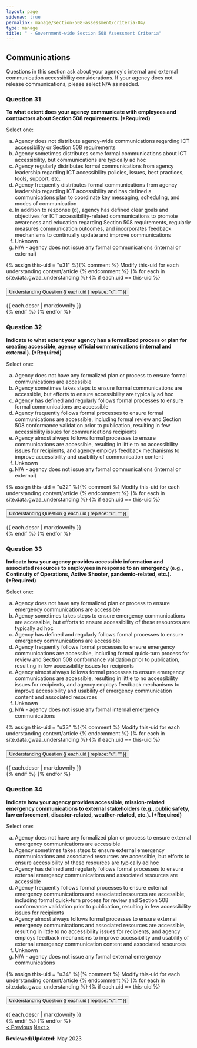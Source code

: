 ```yaml
---
layout: page
sidenav: true
permalink: manage/section-508-assessment/criteria-04/
type: manage
title: " - Government-wide Section 508 Assessment Criteria"
---
```


<H2 id="communications">Communications</H2>
<p>Questions in this section ask about your agency's internal and external communication accessibility considerations. If your agency does not release communications, please select N/A as needed.  </p>

<!-- Expand/Collapse All "Understanding" Content -->
<!-- 
<div class="margin-y-3 margin-x-1">
    <button id="expand-all" class="usa-button">Expand All</button>
    <button id="collapse-all" class="usa-button">Collapse All</button>
</div>
-->

<div class="usa-card-group">
<!-- begin insert criteria -->

<!-- Q:031-->
<div id="q31" class="usa-card tablet:grid-col-12">
    <div class="usa-card__container border-top">
        <div class="usa-card__header">
            <h3 class="usa-card__heading"> Question 31 </h3>
        </div>
        <div class="usa-card__body">
            <p><strong> To what extent does your agency communicate with employees and contractors about Section 508
                    requirements. (*Required) </strong></p>
            <p> Select one: </p>
            <p>
            <ol type="a">
                <li>Agency does not distribute agency-wide communications regarding ICT accessibility or Section 508
                    requirements</li>
                <li>Agency sometimes distributes some formal communications about ICT accessibility, but communications
                    are typically ad hoc</li>
                <li>Agency regularly distributes formal communications from agency leadership regarding ICT
                    accessibility policies, issues, best practices, tools, support, etc.</li>
                <li>Agency frequently distributes formal communications from agency leadership regarding ICT
                    accessibility and has defined a communications plan to coordinate key messaging, scheduling, and
                    modes of communication</li>
                <li>In addition to response (d), agency has defined clear goals and objectives for ICT
                    accessibility-related communications to promote awareness and education regarding Section 508
                    requirements, regularly measures communication outcomes, and incorporates feedback mechanisms to
                    continually update and improve communications</li>
                <li>Unknown</li>
                <li>N/A - agency does not issue any formal communications (internal or external)</li>
            </ol>
            </p>
        </div>
        {% assign this-uid = "u31" %}{% comment %} Modify this-uid for each understanding content/article {% endcomment %}
        {% for each in site.data.gwaa_understanding %}
            {% if each.uid == this-uid %}
            <!-- Understanding -->
            <div class="border-top-05 border-primary margin-top-1">
                <div class="usa-accordion">
                    <h4 class="usa-accordion__heading">
                        <button
                        type="button"
                        class="usa-accordion__button understand_button padding-left-3 radius-bottom-lg"
                        aria-expanded="false"
                        aria-controls="{{ each.uid }}"
                        >
                        Understanding Question {{ each.uid | replace: "u", "" }}
                        </button>
                    </h4>
                    <div id="{{ each.uid }}" class="usa-accordion__content understand_content usa-prose padding-x-3 padding-y-0 bg-primary-lighter text-primary-darker border-top-05 border-primary radius-bottom-lg">
                        <div class="margin-x-auto margin-y-0">
                            {{ each.descr | markdownify }}
                        </div>
                    </div>
                </div>
            </div>
            {% endif %}
        {% endfor %}
    </div>
</div>
<!-- Q:032-->
<div id="q32" class="usa-card tablet:grid-col-12">
    <div class="usa-card__container border-top">
        <div class="usa-card__header">
            <h3 class="usa-card__heading"> Question 32 </h3>
        </div>
        <div class="usa-card__body">
            <p><strong> Indicate to what extent your agency has a formalized process or plan for creating accessible,
                    agency official communications (internal and external). (*Required) </strong></p>
            <p> Select one: </p>
            <p>
            <ol type="a">
                <li>Agency does not have any formalized plan or process to ensure formal communications are accessible
                </li>
                <li>Agency sometimes takes steps to ensure formal communications are accessible, but efforts to ensure
                    accessibility are typically ad hoc</li>
                <li>Agency has defined and regularly follows formal processes to ensure formal communications are
                    accessible</li>
                <li>Agency frequently follows formal processes to ensure formal communications are accessible, including
                    formal review and Section 508 conformance validation prior to publication, resulting in few
                    accessibility issues for communications recipients</li>
                <li>Agency almost always follows formal processes to ensure communications are accessible, resulting in
                    little to no accessibility issues for recipients, and agency employs feedback mechanisms to improve
                    accessibility and usability of communication content</li>
                <li>Unknown</li>
                <li>N/A - agency does not issue any formal communications (internal or external)</li>
            </ol>
            </p>
        </div>
        {% assign this-uid = "u32" %}{% comment %} Modify this-uid for each understanding content/article {% endcomment %}
        {% for each in site.data.gwaa_understanding %}
            {% if each.uid == this-uid %}
            <!-- Understanding -->
            <div class="border-top-05 border-primary margin-top-1">
                <div class="usa-accordion">
                    <h4 class="usa-accordion__heading">
                        <button
                        type="button"
                        class="usa-accordion__button understand_button padding-left-3 radius-bottom-lg"
                        aria-expanded="false"
                        aria-controls="{{ each.uid }}"
                        >
                        Understanding Question {{ each.uid | replace: "u", "" }}
                        </button>
                    </h4>
                    <div id="{{ each.uid }}" class="usa-accordion__content understand_content usa-prose padding-x-3 padding-y-0 bg-primary-lighter text-primary-darker border-top-05 border-primary radius-bottom-lg">
                        <div class="margin-x-auto margin-y-0">
                            {{ each.descr | markdownify }}
                        </div>
                    </div>
                </div>
            </div>
            {% endif %}
        {% endfor %}
    </div>
</div>
<!-- Q:033-->
<div id="q33" class="usa-card tablet:grid-col-12">
    <div class="usa-card__container border-top">
        <div class="usa-card__header">
            <h3 class="usa-card__heading"> Question 33 </h3>
        </div>
        <div class="usa-card__body">
            <p><strong> Indicate how your agency provides accessible information and associated resources to employees
                    in response to an emergency (e.g., Continuity of Operations, Active Shooter, pandemic-related,
                    etc.). (*Required) </strong></p>
            <p> Select one: </p>
            <p>
            <ol type="a">
                <li>Agency does not have any formalized plan or process to ensure emergency communications are
                    accessible</li>
                <li>Agency sometimes takes steps to ensure emergency communications are accessible, but efforts to
                    ensure accessibility of these resources are typically ad hoc</li>
                <li>Agency has defined and regularly follows formal processes to ensure emergency communications are
                    accessible</li>
                <li>Agency frequently follows formal processes to ensure emergency communications are accessible,
                    including formal quick-turn process for review and Section 508 conformance validation prior to
                    publication, resulting in few accessibility issues for recipients</li>
                <li>Agency almost always follows formal processes to ensure emergency communications are accessible,
                    resulting in little to no accessibility issues for recipients, and agency employs feedback
                    mechanisms to improve accessibility and usability of emergency communication content and associated
                    resources</li>
                <li>Unknown</li>
                <li>N/A - agency does not issue any formal internal emergency communications</li>
            </ol>
            </p>
        </div>
        {% assign this-uid = "u33" %}{% comment %} Modify this-uid for each understanding content/article {% endcomment %}
        {% for each in site.data.gwaa_understanding %}
            {% if each.uid == this-uid %}
            <!-- Understanding -->
            <div class="border-top-05 border-primary margin-top-1">
                <div class="usa-accordion">
                    <h4 class="usa-accordion__heading">
                        <button
                        type="button"
                        class="usa-accordion__button understand_button padding-left-3 radius-bottom-lg"
                        aria-expanded="false"
                        aria-controls="{{ each.uid }}"
                        >
                        Understanding Question {{ each.uid | replace: "u", "" }}
                        </button>
                    </h4>
                    <div id="{{ each.uid }}" class="usa-accordion__content understand_content usa-prose padding-x-3 padding-y-0 bg-primary-lighter text-primary-darker border-top-05 border-primary radius-bottom-lg">
                        <div class="margin-x-auto margin-y-0">
                            {{ each.descr | markdownify }}
                        </div>
                    </div>
                </div>
            </div>
            {% endif %}
        {% endfor %}
    </div>
</div>
<!-- Q:034-->
<div id="q34" class="usa-card tablet:grid-col-12">
    <div class="usa-card__container border-top">
        <div class="usa-card__header">
            <h3 class="usa-card__heading"> Question 34 </h3>
        </div>
        <div class="usa-card__body">
            <p><strong> Indicate how your agency provides accessible, mission-related emergency communications to
                    external stakeholders (e.g., public safety, law enforcement, disaster-related, weather-related,
                    etc.). (*Required) </strong></p>
            <p> Select one: </p>
            <p>
            <ol type="a">
                <li>Agency does not have any formalized plan or process to ensure external emergency communications are
                    accessible</li>
                <li>Agency sometimes takes steps to ensure external emergency communications and associated resources
                    are accessible, but efforts to ensure accessibility of these resources are typically ad hoc</li>
                <li>Agency has defined and regularly follows formal processes to ensure external emergency
                    communications and associated resources are accessible</li>
                <li>Agency frequently follows formal processes to ensure external emergency communications and
                    associated resources are accessible, including formal quick-turn process for review and Section 508
                    conformance validation prior to publication, resulting in few accessibility issues for recipients
                </li>
                <li>Agency almost always follows formal processes to ensure external emergency communications and
                    associated resources are accessible, resulting in little to no accessibility issues for recipients,
                    and agency employs feedback mechanisms to improve accessibility and usability of external emergency
                    communication content and associated resources</li>
                <li>Unknown</li>
                <li>N/A - agency does not issue any formal external emergency communications</li>
            </ol>
            </p>
        </div>
        {% assign this-uid = "u34" %}{% comment %} Modify this-uid for each understanding content/article {% endcomment %}
        {% for each in site.data.gwaa_understanding %}
            {% if each.uid == this-uid %}
            <!-- Understanding -->
            <div class="border-top-05 border-primary margin-top-1">
                <div class="usa-accordion">
                    <h4 class="usa-accordion__heading">
                        <button
                        type="button"
                        class="usa-accordion__button understand_button padding-left-3 radius-bottom-lg"
                        aria-expanded="false"
                        aria-controls="{{ each.uid }}"
                        >
                        Understanding Question {{ each.uid | replace: "u", "" }}
                        </button>
                    </h4>
                    <div id="{{ each.uid }}" class="usa-accordion__content understand_content usa-prose padding-x-3 padding-y-0 bg-primary-lighter text-primary-darker border-top-05 border-primary radius-bottom-lg">
                        <div class="margin-x-auto margin-y-0">
                            {{ each.descr | markdownify }}
                        </div>
                    </div>
                </div>
            </div>
            {% endif %}
        {% endfor %}
    </div>
</div>
<!-- end insert criteria -->
</div>

<div id="prev-next-section">
    <a class="prev-page" title="Go to previous page" href="{{site.baseurl}}/manage/section-508-assessment/criteria-03/"> < Previous</a>
    <a class="prev-page" title="Go to next page" href="{{site.baseurl}}/manage/section-508-assessment/criteria-05/"> Next > </a>
</div>

**Reviewed/Updated:** May 2023

<!-- Expand/Collapse All Understanding Content script -->
<script>
    $("#expand-all").on("click", function (){
        $(".understand_button").attr("aria-expanded", "true");
        $(".understand_button").toggleClass("radius-bottom-lg");
        $(".understand_content").removeAttr("hidden");
    });
    $("#collapse-all").on("click", function (){
        $(".understand_button").attr("aria-expanded", "false");
        $(".understand_button").toggleClass("radius-bottom-lg");
        $(".understand_content").attr("hidden","");
    });
    $(".understand_button").on("click", function(){
        $(this).toggleClass("radius-bottom-lg");
    });
</script>

<!-- Unhide hash/anchor from external url -->
<script>
    $(function(){
        var window_hash = window.location.hash;
        if ($(window_hash).hasClass("usa-card")){
            let u_hash = window_hash.replace("q", "u");
            $(u_hash).removeAttr("hidden");
            $(u_hash).prev().attr("aria-expanded", "true");
        }
    });
</script>